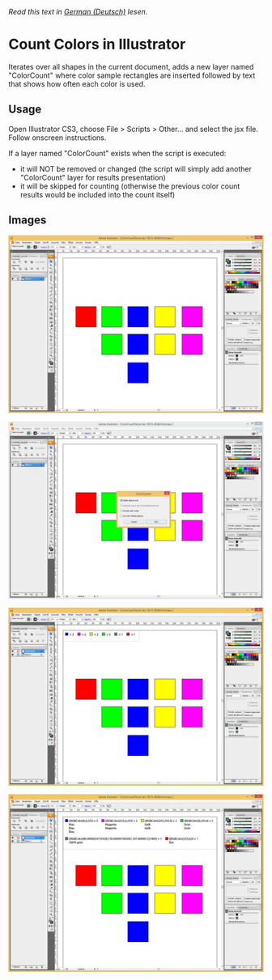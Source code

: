 _Read this text in [German (Deutsch)](README.md) lesen._

# Count Colors in Illustrator

Iterates over all shapes in the current document, adds a new layer named "ColorCount" where
color sample rectangles are inserted followed by text that shows how often each color is used.

## Usage

Open Illustrator CS3, choose File > Scripts > Other... and select the jsx file.
Follow onscreen instructions.

If a layer named "ColorCount" exists when the script is executed:

- it will NOT be removed or changed 	(the script will simply add another "ColorCount" layer for results presentation)
- it will be skipped for counting 	(otherwise the previous color count results would be included into the count itself)

## Images

![How often does each color appear?](https://raw.githubusercontent.com/renebuehling/design/master/Illustrator/ColorCount/(readme-files)/ColorCountAI-01.jpg "How often does each color appear")

![Options of ColorCount Script.](https://raw.githubusercontent.com/renebuehling/design/master/Illustrator/ColorCount/(readme-files)/ColorCountAI-02.jpg "Options of ColorCount Script.")

![Results of  short report](https://raw.githubusercontent.com/renebuehling/design/master/Illustrator/ColorCount/(readme-files)/ColorCountAI-03.jpg "Results of  short report")

![Results of full report](https://raw.githubusercontent.com/renebuehling/design/master/Illustrator/ColorCount/(readme-files)/ColorCountAI-04.jpg "Results of full report")